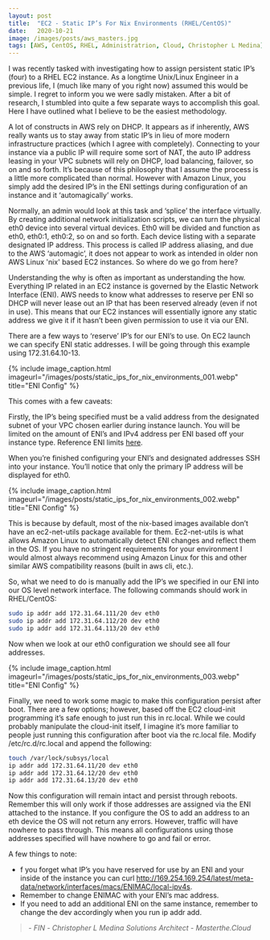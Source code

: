 ```yaml
---
layout: post
title:  "EC2 - Static IP’s For Nix Environments (RHEL/CentOS)"
date:   2020-10-21
image: /images/posts/aws_masters.jpg
tags: [AWS, CentOS, RHEL, Administratrion, Cloud, Christopher L Medina]
---
```


I was recently tasked with investigating how to assign persistent static IP’s (four) to a RHEL EC2 instance. As a longtime Unix/Linux Engineer in a previous life, I (much like many of you right now) assumed this would be simple. I regret to inform you we were sadly mistaken. After a bit of research, I stumbled into quite a few separate ways to accomplish this goal. Here I have outlined what I believe to be the easiest methodology.

<!--more-->

A lot of constructs in AWS rely on DHCP. It appears as if inherently, AWS really wants us to stay away from static IP’s in lieu of more modern infrastructure practices (which I agree with completely). Connecting to your instance via a public IP will require some sort of NAT, the auto IP address leasing in your VPC subnets will rely on DHCP, load balancing, failover, so on and so forth. It’s because of this philosophy that I assume the process is a little more complicated than normal. However with Amazon Linux, you simply add the desired IP’s in the ENI settings during configuration of an instance and it ‘automagically’ works.

Normally, an admin would look at this task and ‘splice’ the interface virtually. By creating additional network initialization scripts, we can turn the physical eth0 device into several virtual devices. Eth0 will be divided and function as eth0, eth0:1, eth0:2, so on and so forth. Each device listing with a separate designated IP address. This process is called IP address aliasing, and due to the AWS ‘automagic’, it does not appear to work as intended in older non AWS Linux 'nix' based EC2 instances. So where do we go from here?

Understanding the why is often as important as understanding the how. Everything IP related in an EC2 instance is governed by the Elastic Network Interface (ENI). AWS needs to know what addresses to reserve per ENI so DHCP will never lease out an IP that has been reserved already (even if not in use). This means that our EC2 instances will essentially ignore any static address we give it if it hasn’t been given permission to use it via our ENI.

There are a few ways to ‘reserve’ IP’s for our ENI’s to use. On EC2 launch we can specify ENI static addresses. I will be going through this example using 172.31.64.10-13.

{% include image_caption.html imageurl="/images/posts/static_ips_for_nix_environments_001.webp" title="ENI Config" %}

This comes with a few caveats:

Firstly, the IP’s being specified must be a valid address from the designated subnet of your VPC chosen earlier during instance launch.
You will be limited on the amount of ENI’s and IPv4 address per ENI based off your instance type. Reference ENI limits [here](https://docs.aws.amazon.com/AWSEC2/latest/UserGuide/using-eni.html#AvailableIpPerENI). 

When you’re finished configuring your ENI’s and designated addresses SSH into your instance. You’ll notice that only the primary IP address will be displayed for eth0.

{% include image_caption.html imageurl="/images/posts/static_ips_for_nix_environments_002.webp" title="ENI Config" %}

This is because by default, most of the nix-based images available don’t have an ec2-net-utils package available for them. Ec2-net-utils is what allows Amazon Linux to automatically detect ENI changes and reflect them in the OS. If you have no stringent requirements for your environment I would almost always recommend using Amazon Linux for this and other similar AWS compatibility reasons (built in aws cli, etc.).

So, what we need to do is manually add the IP’s we specified in our ENI into our OS level network interface. The following commands should work in RHEL/CentOS:

```bash
sudo ip addr add 172.31.64.111/20 dev eth0
sudo ip addr add 172.31.64.112/20 dev eth0
sudo ip addr add 172.31.64.113/20 dev eth0
```

Now when we look at our eth0 configuration we should see all four addresses.

{% include image_caption.html imageurl="/images/posts/static_ips_for_nix_environments_003.webp" title="ENI Config" %}

Finally, we need to work some magic to make this configuration persist after boot. There are a few options; however, based off the EC2 cloud-init programming it’s safe enough to just run this in rc.local. While we could probably manipulate the cloud-init itself, I imagine it’s more familiar to people just running this configuration after boot via the rc.local file. Modify /etc/rc.d/rc.local and append the following:

```bash
touch /var/lock/subsys/local
ip addr add 172.31.64.11/20 dev eth0
ip addr add 172.31.64.12/20 dev eth0
ip addr add 172.31.64.13/20 dev eth0
```

Now this configuration will remain intact and persist through reboots. Remember this will only work if those addresses are assigned via the ENI attached to the instance. If you configure the OS to add an address to an eth device the OS will not return any errors. However, traffic will have nowhere to pass through. This means all configurations using those addresses specified will have nowhere to go and fail or error.

A few things to note:

* f you forget what IP’s you have reserved for use by an ENI and your inside of the instance you can curl http://169.254.169.254/latest/meta-data/network/interfaces/macs/ENIMAC/local-ipv4s. 
* Remember to change ENIMAC with your ENI’s mac address.
* If you need to add an additional ENI on the same instance, remember to change the dev accordingly when you run ip addr add.

> <cite>- FIN -</cite>
> <cite>Christopher L Medina</cite>
> <cite>Solutions Architect - Masterthe.Cloud</cite>